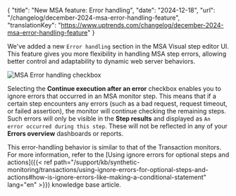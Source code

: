 {
  "title": "New MSA feature: Error handling",
  "date": "2024-12-18",
  "url": "/changelog/december-2024-msa-error-handling-feature",
  "translationKey": "https://www.uptrends.com/changelog/december-2024-msa-error-handling-feature"
}

We've added a new `Error handling` section in the MSA Visual step editor UI. This feature gives you more flexibility in handling MSA step errors, allowing better control and adaptability to dynamic web server behaviors.

![MSA Error handling checkbox](/img/content/scr-error-handling-checkbox.min.png)

Selecting the **Continue execution after an error** checkbox enables you to ignore errors that occurred in an MSA monitor step. This means that if a certain step encounters any errors (such as a bad request, request timeout, or failed assertion), the monitor will continue checking the remaining steps. Such errors will only be visible in the **Step results** and displayed as `An error occurred during this step`. These will not be reflected in any of your **Errors overview** dashboards or reports.  

This error-handling behavior is similar to that of the Transaction monitors. For more information, refer to the [Using ignore errors for optional steps and actions]({{< ref path="/support/kb/synthetic-monitoring/transactions/using-ignore-errors-for-optional-steps-and-actions#how-is-ignore-errors-like-making-a-conditional-statement" lang="en" >}}) knowledge base article.

